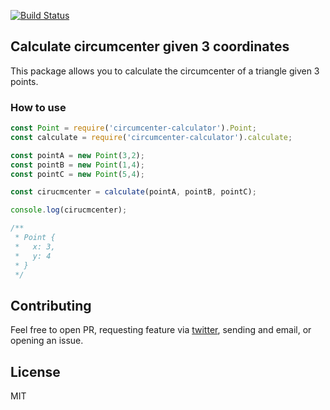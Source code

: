 [![Build Status](https://travis-ci.org/utnaf/circumcenter-calculator.svg?branch=master)](https://travis-ci.org/utnaf/circumcenter-calculator)

## Calculate circumcenter given 3 coordinates

This package allows you to calculate the circumcenter of a triangle given 3 points.

### How to use

```javascript
const Point = require('circumcenter-calculator').Point;
const calculate = require('circumcenter-calculator').calculate;

const pointA = new Point(3,2);
const pointB = new Point(1,4);
const pointC = new Point(5,4);

const cirucmcenter = calculate(pointA, pointB, pointC);

console.log(cirucmcenter);

/**
 * Point {
 *   x: 3,
 *   y: 4
 * }
 */
```

## Contributing
Feel free to open PR, requesting feature via [twitter](https://twitter.com/utnaf), sending and email, or opening an issue.

## License
MIT